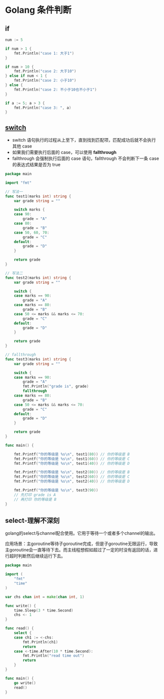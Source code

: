 # Golang 条件判断

## if

```go
num := 5

if num > 1 {
	fmt.Println("case 1: 大于1")
}

if num > 10 {
	fmt.Println("case 2: 大于10")
} else if num < 1 {
	fmt.Println("case 2: 小于10")
} else {
	fmt.Println("case 2: 不小于10也不小于1")
}

if a := 5; a > 3 {
	fmt.Println("case 3: ", a)
}
```

## [switch](https://www.runoob.com/go/go-switch-statement.html)

- switch 语句执行的过程从上至下，直到找到匹配项，匹配成功后就不会执行其他 case
- 如果我们需要执行后面的 case，可以使用 **fallthrough** 
- fallthrough 会强制执行后面的 case 语句，fallthrough 不会判断下一条 case 的表达式结果是否为 true

```go
package main

import "fmt"

// 写法一
func test1(marks int) string {
	var grade string = ""

	switch marks {
	case 90:
		grade = "A"
	case 80:
		grade = "B"
	case 50, 60, 70:
		grade = "C"
	default:
		grade = "D"
	}

	return grade
}

// 写法二
func test2(marks int) string {
	var grade string = ""

	switch {
	case marks == 90:
		grade = "A"
	case marks == 80:
		grade = "B"
	case 50 <= marks && marks <= 70:
		grade = "C"
	default:
		grade = "D"
	}

	return grade
}

// fallthrough
func test3(marks int) string {
	var grade string = ""

	switch {
	case marks == 90:
		grade = "A"
		fmt.Println("grade is", grade)
		fallthrough
	case marks == 80:
		grade = "B"
	case 50 <= marks && marks <= 70:
		grade = "C"
	default:
		grade = "D"
	}

	return grade
}

func main() {

	fmt.Printf("你的等级是 %s\n", test1(80)) // 你的等级是 B
	fmt.Printf("你的等级是 %s\n", test1(60)) // 你的等级是 C
	fmt.Printf("你的等级是 %s\n", test1(40)) // 你的等级是 D

	fmt.Printf("你的等级是 %s\n", test2(80)) // 你的等级是 B
	fmt.Printf("你的等级是 %s\n", test2(60)) // 你的等级是 C
	fmt.Printf("你的等级是 %s\n", test2(40)) // 你的等级是 D

	fmt.Printf("你的等级是 %s\n", test3(90))
	// 先打印 grade is A
	// 再打印 你的等级是 B
}

```



## select-理解不深刻

golang的select与channel配合使用。它用于等待一个或者多个channel的输出。

应用场景：主goroutine等待子goroutine完成，但是子goroutine无限运行，导致主goroutine会一直等待下去。而主线程想假如超过了一定的时没有返回的话，进行超时判断然后继续运行下去。

```go
package main

import (
	"fmt"
	"time"
)

var chs chan int = make(chan int, 1)

func write() {
	time.Sleep(3 * time.Second)
	chs <- 1
}

func read() {
	select {
	case ch1 := <-chs:
		fmt.Println(ch1)
		return
	case <-time.After(10 * time.Second):
		fmt.Println("read time out")
		return
	}
}

func main() {
	go write()
	read()
}
```

